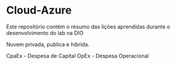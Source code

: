 # Cloud-Azure
Este repositório contém o resumo das lições aprendidas durante o desenvolvimento do lab na DIO

Nuvem privada, publica e hibrida.

CpaEx - Despesa de Capital
OpEx - Despesa Operacional

